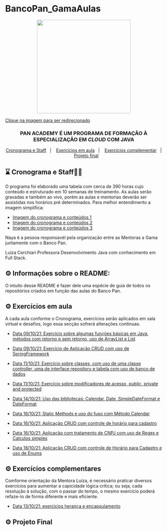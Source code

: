 # BancoPan_GamaAulas
<p align="center">
  <a href="https://bancopan.corporate.gama.academy/" target="_blank">
    <img align="center" width="300" src="https://github.com/WCL79/imagnes_diversas/blob/master/logoPan.JPG" style="max-width:100%;">
    <p>Clique na imagem para ser redirecionado</p>
  </a>
</p>

<h3 align="center">
PAN ACADEMY É UM PROGRAMA DE FORMAÇÃO À ESPECIALIZAÇÃO EM <i>CLOUD</i> COM JAVA
</h3>


<p align="center">
  <a href="#-cronograma">Cronograma e  Staff</a>&nbsp;&nbsp;&nbsp;|&nbsp;&nbsp;&nbsp;
  <a href="#-exercicos">Exercícios em aula</a>&nbsp;&nbsp;&nbsp;|&nbsp;&nbsp;&nbsp;
  <a href="#-exercicos-complementar">Exercícios complementar</a>&nbsp;&nbsp;&nbsp;|&nbsp;&nbsp;&nbsp;
  <a href="#-projetos">Projeto final</a>
</p>

## :hourglass: Cronograma e  Staff:woman_teacher:


O programa foi elaborado uma tabela com cerca de 390 horas cujo conteúdo e estruturado em 10 semanas de treinamento. As aulas serão gravadas e também ao vivo, porém as aulas e
mentorias deverão ser assistidas nos horários pré determinados. Para melhor entendimento a imagem simplifica:

- [Imagem do cronograma e conteúdos 1](https://github.com/WCL79/imagnes_diversas/blob/master/cronogramaPan.JPG)
- [Imagem do cronograma e conteúdos 2](https://github.com/WCL79/imagnes_diversas/blob/master/cronogramaPan2.JPG)
- [Imagem do cronograma e conteúdos 3](https://github.com/WCL79/imagnes_diversas/blob/master/cronograma3.JPG)

Naya é a pessoa responsavél pela organização entre as Mentoras a Gama juntamente com o Banco Pan.

Luiza Cerchiari Professora Desenvolvimento Java com conhecimento em Full Stack.

## ⚙️ Informações sobre o README:

O intuito desse README é fazer dele uma espécie de guia de todos os repositórios criados em função das aulas do Banco Pan.

## ⚙️ Exercícios em aula

A cada aula conforme o Cronograma, exercícios serão aplicados em sala virtual e desafios, logo essa secção sofrerá alterações continuas.

- [Data 09/10/21: Exercício sobre algumas funções básicas em Java, métodos com retorno e sem retorno, uso de ArrayList e List](https://github.com/Paulo-Ultra/Banco_Pan_Training/tree/main/Methods)

- [Data 09/10/21: Exercício de Aplicação CRUD com uso de SpringFramework](https://github.com/Paulo-Ultra/Banco_Pan_Training/tree/main/AppCrud)

- [Data 11/10/21: Exercício sobre classes, com uso de uma classe controller, uma de interface repository e tabela com uso de banco de dados](https://github.com/Paulo-Ultra/Banco_Pan_Training/tree/main/AppClasses)

- [Data 11/10/21: Exercício sobre modificadores de acesso, public, private and protected](https://github.com/Paulo-Ultra/Banco_Pan_Training/tree/main/ModificadoAcessoPrivate)

- [Data 14/10/21: Uso das bibliotecas: Calendar, Date, SimpleDateFormat e DateFormat ](https://github.com/Paulo-Ultra/Banco_Pan_Training/tree/main/Datas)

- [Data 16/10/21: Static Methods e uso do fuso com Método Calendar](https://github.com/Paulo-Ultra/Banco_Pan_Training/tree/main/MethodsStatics)

- [Data 16/10/21: Aplicação CRUD com controle de horário para cadastro](https://github.com/Paulo-Ultra/Banco_Pan_Training/tree/main/App-spring-datas)

- [Data 16/10/21: Aplicação com tratamento de CNPJ com uso de Regex e Calculos simples](https://github.com/Paulo-Ultra/Banco_Pan_Training/tree/main/Tratamento-CNPJ-REGEXeCalculos-main)

- [Data 18/10/21: Aplicação CRUD com controle de Horário para Cadastro e uso de Enums](https://github.com/Paulo-Ultra/Banco_Pan_Training/tree/main/crud)




## ⚙️ Exercícios complementares

Comforme orientação da Mentora Luiza, é necessário praticar diversos exercícios para aumentar a capicidade lógica crítica; ou seja, cada resolução à solução, com o passar do tempo, o mesmo exercício poderá refaze-lo de forma diferente e mais eficiente.

- [Data 13/10/21: exercícios herança e encapsulamento](https://github.com/Paulo-Ultra/Banco_Pan_Training/tree/main/Banco%20Pan)

## ⚙️ Projeto Final
